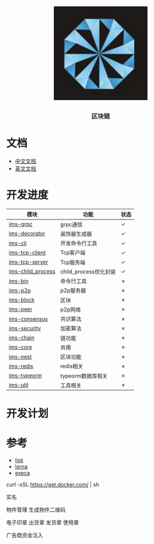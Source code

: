 <h1 align="center">
  <a href="libp2p.io"><img width="250" src="https://github.com/iwe7/nestchain/blob/master/static/logo/logo.png" /></a>
</h1>
<h3 align="center">区块链</h3>

# 文档

- [中文文档](./docs/cn/README.md)
- [英文文档](./docs/en/README.md)

# 开发进度

| 模块                                                  | 功能                | 状态 |
|-----------------------------------------------------|-------------------|----|
| [ims-grpc](./packages/ims-grpc)                     | grpc通信            | ✓  |
| [ims-decorator](./packages/ims-decorator)           | 装饰器生成器            | ✓  |
| [ims-cli](./packages/ims-cli)                       | 开发命令行工具           | ✓  |
| [ims-tcp-client](./packages/ims-tcp-client)         | Tcp客户端            | ✓  |
| [ims-tcp-server](./packages/ims-tcp-server)         | Tcp服务端            | ✓  |
| [ims-child_process](./packages/ims-child_process)   | child_process优化封装 | ✓  |
| [ims-bin](./packages/ims-bin)                       | 命令行工具             | ✗  |
| [ims-p2p](./packages/ims-p2p)                       | p2p服务器            | ✗  |
| [ims-block](./packages/ims-block/README.md)         | 区块                | ✗  |
| [ims-peer](./packages/ims-peer/README.md)           | p2p网络             | ✗  |
| [ims-consensus](./packages/ims-consensus/README.md) | 共识算法              | ✗  |
| [ims-security](./packages/ims-security/README.md)   | 加密算法              | ✗  |
| [ims-chain](./packages/ims-chain/README.md)         | 链功能               | ✗  |
| [ims-core](./packages/ims-core/README.md)           | 共用                | ✗  |
| [ims-nest](./packages/ims-nest/README.md)           | 区块功能              | ✗  |
| [ims-redis](./packages/ims-redis/README.md)         | redis相关           | ✗  |
| [ims-typeorm](./packages/ims-typeorm/README.md)     | typeorm数据库相关      | ✗  |
| [ims-util](./packages/ims-util/README.md)           | 工具相关              | ✗  |

# 开发计划


# 参考
- [lisk](https://github.com/LiskHQ/lisk.git)
- [lerna](https://github.com/lerna/lerna.git)
- [execa](https://github.com/sindresorhus/execa.git)

curl -sSL https://get.docker.com/ | sh

实名

物件管理
生成物件二维码

电子印章
出货章 发货章 使用章

广告商资金注入
